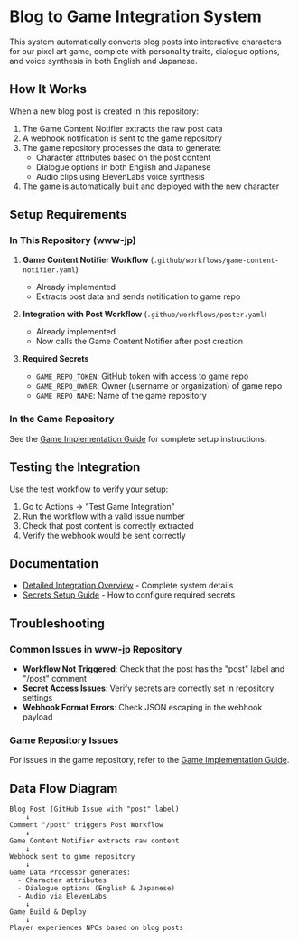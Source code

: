 # Blog to Game Integration System

This system automatically converts blog posts into interactive characters for our pixel art game, complete with personality traits, dialogue options, and voice synthesis in both English and Japanese.

## How It Works

When a new blog post is created in this repository:

1. The Game Content Notifier extracts the raw post data
2. A webhook notification is sent to the game repository
3. The game repository processes the data to generate:
   - Character attributes based on the post content
   - Dialogue options in both English and Japanese
   - Audio clips using ElevenLabs voice synthesis
4. The game is automatically built and deployed with the new character

## Setup Requirements

### In This Repository (www-jp)

1. **Game Content Notifier Workflow** (`.github/workflows/game-content-notifier.yaml`)
   - Already implemented
   - Extracts post data and sends notification to game repo

2. **Integration with Post Workflow** (`.github/workflows/poster.yaml`)
   - Already implemented
   - Now calls the Game Content Notifier after post creation

3. **Required Secrets**
   - `GAME_REPO_TOKEN`: GitHub token with access to game repo
   - `GAME_REPO_OWNER`: Owner (username or organization) of game repo
   - `GAME_REPO_NAME`: Name of the game repository

### In the Game Repository

See the [Game Implementation Guide](../../game-docs/complete-implementation-guide.md) for complete setup instructions.

## Testing the Integration

Use the test workflow to verify your setup:

1. Go to Actions → "Test Game Integration"
2. Run the workflow with a valid issue number
3. Check that post content is correctly extracted
4. Verify the webhook would be sent correctly

## Documentation

- [Detailed Integration Overview](./game-integration.md) - Complete system details
- [Secrets Setup Guide](./secrets-setup.md) - How to configure required secrets

## Troubleshooting

### Common Issues in www-jp Repository

- **Workflow Not Triggered**: Check that the post has the "post" label and "/post" comment
- **Secret Access Issues**: Verify secrets are correctly set in repository settings
- **Webhook Format Errors**: Check JSON escaping in the webhook payload

### Game Repository Issues

For issues in the game repository, refer to the [Game Implementation Guide](../../game-docs/complete-implementation-guide.md).

## Data Flow Diagram

```
Blog Post (GitHub Issue with "post" label)
    ↓
Comment "/post" triggers Post Workflow
    ↓
Game Content Notifier extracts raw content 
    ↓
Webhook sent to game repository
    ↓
Game Data Processor generates:
  - Character attributes
  - Dialogue options (English & Japanese)
  - Audio via ElevenLabs
    ↓
Game Build & Deploy
    ↓
Player experiences NPCs based on blog posts
```